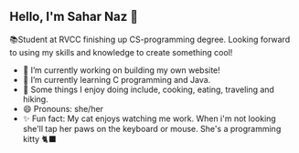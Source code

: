 ## Hello, I'm Sahar Naz 🌸

📚Student at RVCC finishing up CS-programming degree. Looking forward to using my skills and knowledge to create something cool!

- 📝 I’m currently working on building my own website!
- 🌱 I’m currently learning C programming and Java.
- 📃 Some things I enjoy doing include, cooking, eating, traveling and hiking.
- 😄 Pronouns: she/her
- ✨ Fun fact: My cat enjoys watching me work. When i'm not looking she'll tap her paws on the keyboard or mouse. She's a programming kitty 🐈‍⬛

